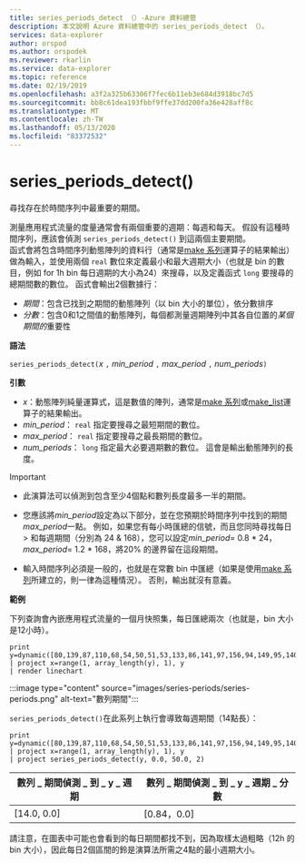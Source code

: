 ```yaml
---
title: series_periods_detect （）-Azure 資料總管
description: 本文說明 Azure 資料總管中的 series_periods_detect （）。
services: data-explorer
author: orspod
ms.author: orspodek
ms.reviewer: rkarlin
ms.service: data-explorer
ms.topic: reference
ms.date: 02/19/2019
ms.openlocfilehash: a3f2a325b63306f7fec6b11eb3e684d3918bc7d5
ms.sourcegitcommit: bb8c61dea193fbbf9ffe37dd200fa36e428aff8c
ms.translationtype: MT
ms.contentlocale: zh-TW
ms.lasthandoff: 05/13/2020
ms.locfileid: "83372532"
---
```

# <a name="series_periods_detect"></a>series_periods_detect()

尋找存在於時間序列中最重要的期間。  

測量應用程式流量的度量通常會有兩個重要的週期：每週和每天。 假設有這種時間序列，應該會偵測 `series_periods_detect()` 到這兩個主要期間。  
函式會將包含時間序列動態陣列的資料行（通常是[make 系列](make-seriesoperator.md)運算子的結果輸出）做為輸入，並使用兩個 `real` 數位來定義最小和最大週期大小（也就是 bin 的數目，例如 for 1h bin 每日週期的大小為24）來搜尋，以及定義函式 `long` 要搜尋的總期間數的數位。 函式會輸出2個數據行：
* *期間*：包含已找到之期間的動態陣列（以 bin 大小的單位），依分數排序
* *分數*：包含0和1之間值的動態陣列，每個都測量週期陣列中其各自位置的*某個期間的*重要性
 
**語法**

`series_periods_detect(`*x* `,` *min_period* `,` *max_period* `,` *num_periods*`)`

**引數**

* *x*：動態陣列純量運算式，這是數值的陣列，通常是[make 系列](make-seriesoperator.md)或[make_list](makelist-aggfunction.md)運算子的結果輸出。
* *min_period*： `real` 指定要搜尋之最短期間的數位。
* *max_period*： `real` 指定要搜尋之最長期間的數位。
* *num_periods*： `long` 指定最大必要週期數的數位。 這會是輸出動態陣列的長度。

> [!IMPORTANT]
> * 此演算法可以偵測到包含至少4個點和數列長度最多一半的期間。 
>
> * 您應該將*min_period*設定為以下部分，並在您預期於時間序列中找到的期間*max_period*一點。 例如，如果您有每小時匯總的信號，而且您同時尋找每日 > 和每週期間（分別為 24 & 168），您可以設定*min_period*= 0.8 \* 24， *max_period*= 1.2 \* 168，將20% 的邊界留在這段期間。
>
> * 輸入時間序列必須是一般的，也就是在常數 bin 中匯總（如果是使用[make 系列](make-seriesoperator.md)所建立的，則一律為這種情況）。 否則，輸出就沒有意義。


**範例**

下列查詢會內嵌應用程式流量的一個月快照集，每日匯總兩次（也就是，bin 大小是12小時）。

<!-- csl: https://help.kusto.windows.net:443/Samples -->
```kusto
print y=dynamic([80,139,87,110,68,54,50,51,53,133,86,141,97,156,94,149,95,140,77,61,50,54,47,133,72,152,94,148,105,162,101,160,87,63,53,55,54,151,103,189,108,183,113,175,113,178,90,71,62,62,65,165,109,181,115,182,121,178,114,170])
| project x=range(1, array_length(y), 1), y  
| render linechart 
```

:::image type="content" source="images/series-periods/series-periods.png" alt-text="數列期間":::

`series_periods_detect()`在此系列上執行會導致每週期間（14點長）：

<!-- csl: https://help.kusto.windows.net:443/Samples -->
```kusto
print y=dynamic([80,139,87,110,68,54,50,51,53,133,86,141,97,156,94,149,95,140,77,61,50,54,47,133,72,152,94,148,105,162,101,160,87,63,53,55,54,151,103,189,108,183,113,175,113,178,90,71,62,62,65,165,109,181,115,182,121,178,114,170])
| project x=range(1, array_length(y), 1), y  
| project series_periods_detect(y, 0.0, 50.0, 2)
```

| 數列 \_ 期間偵測 \_ 到 \_ y \_ 週期  | 數列 \_ 期間偵測 \_ 到 \_ y \_ 週期 \_ 分數 |
|-------------|-------------------|
| [14.0, 0.0] | [0.84，0.0]  |


請注意，在圖表中可能也會看到的每日期間都找不到，因為取樣太過粗略（12h 的 bin 大小），因此每日2個區間的鈴是演算法所需之4點的最小週期大小。
